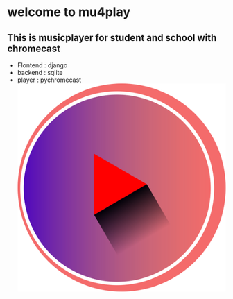 # welcome to mu4play
## This is musicplayer for student and school with chromecast
- Flontend : django
- backend : sqlite
- player : pychromecast
![icon](./icon.png "icon")
